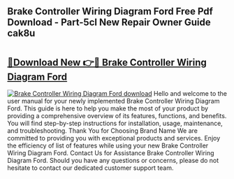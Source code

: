 ## Brake Controller Wiring Diagram Ford Free Pdf Download - Part-5cl New Repair Owner Guide cak8u

# <h2><a href="http://dfnef9.blite.top/?on=Brake+Controller+Wiring+Diagram+Ford">🔗Download New 👉🔴 Brake Controller Wiring Diagram Ford</a></h2>

[![Brake Controller Wiring Diagram Ford download](https://i.imgur.com/lujVjoI.png)](http://dfnef9.blite.top/?on=Brake+Controller+Wiring+Diagram+Ford)
Hello and welcome to the user manual for your newly implemented Brake Controller Wiring Diagram Ford. This guide is here to help you make the most of your product by providing a comprehensive overview of its features, functions, and benefits. You will find step-by-step instructions for installation, usage, maintenance, and troubleshooting. Thank You for Choosing Brand Name We are committed to providing you with exceptional products and services. Enjoy the efficiency of list of features while using your new Brake Controller Wiring Diagram Ford. Contact Us for Assistance Brake Controller Wiring Diagram Ford. Should you have any questions or concerns, please do not hesitate to contact our dedicated customer support team.
